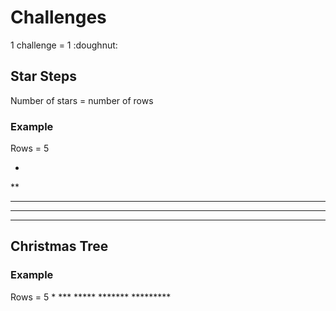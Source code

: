 <h1>Challenges</h1>
1 challenge = 1 :doughnut:
<h2>Star Steps</h2>
Number of stars = number of rows 

<h3>Example</h3>
<p>
Rows = 5

*
**
***
****
*****
</p>
<h2>Christmas Tree</h2>

<h3>Example</h3>
<p>
Rows = 5
     *
    ***
   *****
  *******
 *********
</p>
